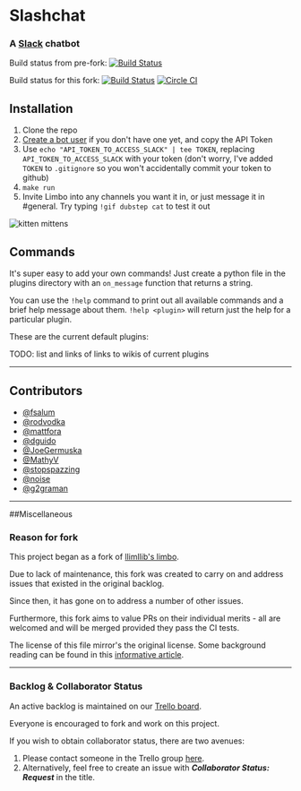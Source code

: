 # Slashchat
### A [Slack](https://slack.com/) chatbot

Build status from pre-fork: [![Build Status](https://travis-ci.org/llimllib/limbo.svg?branch=master)](https://travis-ci.org/llimllib/limbo)

Build status for this fork: [![Build Status](https://travis-ci.org/g2graman/Slashchat.svg?branch=master)](https://travis-ci.org/g2graman/Slashchat) [![Circle CI](https://circleci.com/gh/g2graman/Slashchat/tree/master.svg?style=svg)](https://circleci.com/gh/g2graman/Slashchat/tree/master)

## Installation

1. Clone the repo
2. [Create a bot user](https://my.slack.com/services/new/bot) if you don't have one yet, and copy the API Token
3. Use `echo "API_TOKEN_TO_ACCESS_SLACK" | tee TOKEN`, replacing `API_TOKEN_TO_ACCESS_SLACK` with your token (don't worry, I've added `TOKEN` to `.gitignore` so you won't accidentally commit your token to github)
4. `make run`
5. Invite Limbo into any channels you want it in, or just message it in #general. Try typing `!gif dubstep cat` to test it out

![kitten mittens](http://i.imgur.com/xhmD6QO.png)

## Commands

It's super easy to add your own commands! Just create a python file in the plugins directory with an `on_message` function that returns a string.

You can use the `!help` command to print out all available commands and a brief help message about them. `!help <plugin>` will return just the help for a particular plugin.

These are the current default plugins:

TODO: list and links of links to wikis of current plugins

---

## Contributors

* [@fsalum](https://github.com/fsalum)
* [@rodvodka](https://github.com/rodvodka)
* [@mattfora](https://github.com/mattfora)
* [@dguido](https://github.com/dguido)
* [@JoeGermuska](https://github.com/JoeGermuska)
* [@MathyV](https://github.com/MathyV)
* [@stopspazzing](https://github.com/stopspazzing)
* [@noise](https://github.com/noise)
* [@g2graman](https://github.com/g2graman) 

---
##Miscellaneous
### Reason for fork
This project began as a fork of [llimllib's limbo](https://github.com/llimllib/limbo).

Due to lack of maintenance, this fork was created to carry on and address issues that existed in the original backlog. 

Since then, it has gone on to address a number of other issues.

Furthermore, this fork aims to value PRs on their individual merits - all are welcomed and will be merged provided they pass the CI tests.

The license of this file mirror's the original license. Some background reading can be found in this [informative article](https://gun.io/blog/how-to-github-fork-branch-and-pull-request/).

---
### Backlog & Collaborator Status
An active backlog is maintained on our [Trello board](https://trello.com/slashchat). 

Everyone is encouraged to fork and work on this project. 

If you wish to obtain collaborator status, there are two avenues: 

1. Please contact someone in the Trello group [here](https://trello.com/slashchat/members). 
2. Alternatively, feel free to create an issue with ***Collaborator Status: Request*** in the title.
